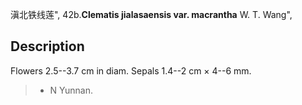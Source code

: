 滇北铁线莲",
42b.**Clematis jialasaensis var. macrantha** W. T. Wang",

## Description
Flowers 2.5--3.7 cm in diam. Sepals 1.4--2 cm × 4--6 mm.

> * N Yunnan.
